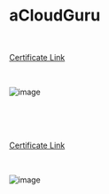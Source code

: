# aCloudGuru


<br>

[Certificate Link](https://verify.acloud.guru/699614748819)

<br>

![image](https://user-images.githubusercontent.com/81594456/182797905-2a581994-476f-4580-aefe-2e2d44177f96.png)

<br><br><br>

[Certificate Link](https://verify.acloud.guru/8FF37590A916)

<br>

![image](https://user-images.githubusercontent.com/81594456/182797955-7251009e-1797-4774-87ab-7cc9fb6a82f4.png)

<br>

